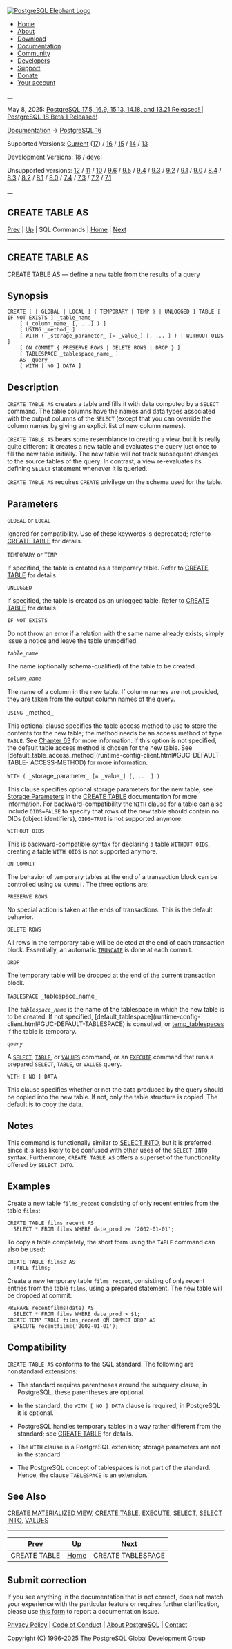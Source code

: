[ ![PostgreSQL Elephant Logo](/media/img/about/press/elephant.png) ](/)

  * [Home](/ "Home")
  * [About](/about/ "About")
  * [Download](/download/ "Download")
  * [Documentation](/docs/ "Documentation")
  * [Community](/community/ "Community")
  * [Developers](/developer/ "Developers")
  * [Support](/support/ "Support")
  * [Donate](/about/donate/ "Donate")
  * [Your account](/account/ "Your account")

__

May 8, 2025: [ PostgreSQL 17.5, 16.9, 15.13, 14.18, and 13.21 Released! ](/about/news/postgresql-175-169-1513-1418-and-1321-released-3072/) | [ PostgreSQL 18 Beta 1 Released! ](/about/news/postgresql-18-beta-1-released-3070/)

[Documentation](/docs/ "Documentation") -> [PostgreSQL
16](/docs/16/index.html)

Supported Versions: [Current](/docs/current/sql-createtableas.html "PostgreSQL
17 - CREATE TABLE AS") ([17](/docs/17/sql-createtableas.html "PostgreSQL 17 -
CREATE TABLE AS")) / [16](/docs/16/sql-createtableas.html "PostgreSQL 16 -
CREATE TABLE AS") / [15](/docs/15/sql-createtableas.html "PostgreSQL 15 -
CREATE TABLE AS") / [14](/docs/14/sql-createtableas.html "PostgreSQL 14 -
CREATE TABLE AS") / [13](/docs/13/sql-createtableas.html "PostgreSQL 13 -
CREATE TABLE AS")

Development Versions: [18](/docs/18/sql-createtableas.html "PostgreSQL 18 -
CREATE TABLE AS") / [devel](/docs/devel/sql-createtableas.html "PostgreSQL
devel - CREATE TABLE AS")

Unsupported versions: [12](/docs/12/sql-createtableas.html "PostgreSQL 12 -
CREATE TABLE AS") / [11](/docs/11/sql-createtableas.html "PostgreSQL 11 -
CREATE TABLE AS") / [10](/docs/10/sql-createtableas.html "PostgreSQL 10 -
CREATE TABLE AS") / [9.6](/docs/9.6/sql-createtableas.html "PostgreSQL 9.6 -
CREATE TABLE AS") / [9.5](/docs/9.5/sql-createtableas.html "PostgreSQL 9.5 -
CREATE TABLE AS") / [9.4](/docs/9.4/sql-createtableas.html "PostgreSQL 9.4 -
CREATE TABLE AS") / [9.3](/docs/9.3/sql-createtableas.html "PostgreSQL 9.3 -
CREATE TABLE AS") / [9.2](/docs/9.2/sql-createtableas.html "PostgreSQL 9.2 -
CREATE TABLE AS") / [9.1](/docs/9.1/sql-createtableas.html "PostgreSQL 9.1 -
CREATE TABLE AS") / [9.0](/docs/9.0/sql-createtableas.html "PostgreSQL 9.0 -
CREATE TABLE AS") / [8.4](/docs/8.4/sql-createtableas.html "PostgreSQL 8.4 -
CREATE TABLE AS") / [8.3](/docs/8.3/sql-createtableas.html "PostgreSQL 8.3 -
CREATE TABLE AS") / [8.2](/docs/8.2/sql-createtableas.html "PostgreSQL 8.2 -
CREATE TABLE AS") / [8.1](/docs/8.1/sql-createtableas.html "PostgreSQL 8.1 -
CREATE TABLE AS") / [8.0](/docs/8.0/sql-createtableas.html "PostgreSQL 8.0 -
CREATE TABLE AS") / [7.4](/docs/7.4/sql-createtableas.html "PostgreSQL 7.4 -
CREATE TABLE AS") / [7.3](/docs/7.3/sql-createtableas.html "PostgreSQL 7.3 -
CREATE TABLE AS") / [7.2](/docs/7.2/sql-createtableas.html "PostgreSQL 7.2 -
CREATE TABLE AS") / [7.1](/docs/7.1/sql-createtableas.html "PostgreSQL 7.1 -
CREATE TABLE AS")

__

CREATE TABLE AS  
---  
[Prev](sql-createtable.html "CREATE TABLE")  | [Up](sql-commands.html "SQL Commands") | SQL Commands | [Home](index.html "PostgreSQL 16.9 Documentation") |  [Next](sql-createtablespace.html "CREATE TABLESPACE")  
  
* * *

## CREATE TABLE AS

CREATE TABLE AS — define a new table from the results of a query

## Synopsis

    
    
    CREATE [ [ GLOBAL | LOCAL ] { TEMPORARY | TEMP } | UNLOGGED ] TABLE [ IF NOT EXISTS ] _table_name_
        [ (_column_name_ [, ...] ) ]
        [ USING _method_ ]
        [ WITH ( _storage_parameter_ [= _value_] [, ... ] ) | WITHOUT OIDS ]
        [ ON COMMIT { PRESERVE ROWS | DELETE ROWS | DROP } ]
        [ TABLESPACE _tablespace_name_ ]
        AS _query_
        [ WITH [ NO ] DATA ]
    

## Description

`CREATE TABLE AS` creates a table and fills it with data computed by a
`SELECT` command. The table columns have the names and data types associated
with the output columns of the `SELECT` (except that you can override the
column names by giving an explicit list of new column names).

`CREATE TABLE AS` bears some resemblance to creating a view, but it is really
quite different: it creates a new table and evaluates the query just once to
fill the new table initially. The new table will not track subsequent changes
to the source tables of the query. In contrast, a view re-evaluates its
defining `SELECT` statement whenever it is queried.

`CREATE TABLE AS` requires `CREATE` privilege on the schema used for the
table.

## Parameters

`GLOBAL` or `LOCAL`

    

Ignored for compatibility. Use of these keywords is deprecated; refer to
[CREATE TABLE](sql-createtable.html "CREATE TABLE") for details.

`TEMPORARY` or `TEMP`

    

If specified, the table is created as a temporary table. Refer to [CREATE
TABLE](sql-createtable.html "CREATE TABLE") for details.

`UNLOGGED`

    

If specified, the table is created as an unlogged table. Refer to [CREATE
TABLE](sql-createtable.html "CREATE TABLE") for details.

`IF NOT EXISTS`

    

Do not throw an error if a relation with the same name already exists; simply
issue a notice and leave the table unmodified.

_`table_name`_

    

The name (optionally schema-qualified) of the table to be created.

_`column_name`_

    

The name of a column in the new table. If column names are not provided, they
are taken from the output column names of the query.

`USING _`method`_`

    

This optional clause specifies the table access method to use to store the
contents for the new table; the method needs be an access method of type
`TABLE`. See [Chapter 63](tableam.html "Chapter 63. Table Access Method
Interface Definition") for more information. If this option is not specified,
the default table access method is chosen for the new table. See
[default_table_access_method](runtime-config-client.html#GUC-DEFAULT-TABLE-
ACCESS-METHOD) for more information.

`WITH ( _`storage_parameter`_ [= _`value`_] [, ... ] )`

    

This clause specifies optional storage parameters for the new table; see
[Storage Parameters](sql-createtable.html#SQL-CREATETABLE-STORAGE-PARAMETERS
"Storage Parameters") in the [CREATE TABLE](sql-createtable.html "CREATE
TABLE") documentation for more information. For backward-compatibility the
`WITH` clause for a table can also include `OIDS=FALSE` to specify that rows
of the new table should contain no OIDs (object identifiers), `OIDS=TRUE` is
not supported anymore.

`WITHOUT OIDS`

    

This is backward-compatible syntax for declaring a table `WITHOUT OIDS`,
creating a table `WITH OIDS` is not supported anymore.

`ON COMMIT`

    

The behavior of temporary tables at the end of a transaction block can be
controlled using `ON COMMIT`. The three options are:

`PRESERVE ROWS`

    

No special action is taken at the ends of transactions. This is the default
behavior.

`DELETE ROWS`

    

All rows in the temporary table will be deleted at the end of each transaction
block. Essentially, an automatic [`TRUNCATE`](sql-truncate.html "TRUNCATE") is
done at each commit.

`DROP`

    

The temporary table will be dropped at the end of the current transaction
block.

`TABLESPACE _`tablespace_name`_`

    

The _`tablespace_name`_ is the name of the tablespace in which the new table
is to be created. If not specified, [default_tablespace](runtime-config-
client.html#GUC-DEFAULT-TABLESPACE) is consulted, or
[temp_tablespaces](runtime-config-client.html#GUC-TEMP-TABLESPACES) if the
table is temporary.

_`query`_

    

A [`SELECT`](sql-select.html "SELECT"), [`TABLE`](sql-select.html#SQL-TABLE
"TABLE Command"), or [`VALUES`](sql-values.html "VALUES") command, or an
[`EXECUTE`](sql-execute.html "EXECUTE") command that runs a prepared `SELECT`,
`TABLE`, or `VALUES` query.

`WITH [ NO ] DATA`

    

This clause specifies whether or not the data produced by the query should be
copied into the new table. If not, only the table structure is copied. The
default is to copy the data.

## Notes

This command is functionally similar to [SELECT INTO](sql-selectinto.html
"SELECT INTO"), but it is preferred since it is less likely to be confused
with other uses of the `SELECT INTO` syntax. Furthermore, `CREATE TABLE AS`
offers a superset of the functionality offered by `SELECT INTO`.

## Examples

Create a new table `films_recent` consisting of only recent entries from the
table `films`:

    
    
    CREATE TABLE films_recent AS
      SELECT * FROM films WHERE date_prod >= '2002-01-01';
    

To copy a table completely, the short form using the `TABLE` command can also
be used:

    
    
    CREATE TABLE films2 AS
      TABLE films;
    

Create a new temporary table `films_recent`, consisting of only recent entries
from the table `films`, using a prepared statement. The new table will be
dropped at commit:

    
    
    PREPARE recentfilms(date) AS
      SELECT * FROM films WHERE date_prod > $1;
    CREATE TEMP TABLE films_recent ON COMMIT DROP AS
      EXECUTE recentfilms('2002-01-01');
    

## Compatibility

`CREATE TABLE AS` conforms to the SQL standard. The following are nonstandard
extensions:

  * The standard requires parentheses around the subquery clause; in PostgreSQL, these parentheses are optional.

  * In the standard, the `WITH [ NO ] DATA` clause is required; in PostgreSQL it is optional.

  * PostgreSQL handles temporary tables in a way rather different from the standard; see [CREATE TABLE](sql-createtable.html "CREATE TABLE") for details.

  * The `WITH` clause is a PostgreSQL extension; storage parameters are not in the standard.

  * The PostgreSQL concept of tablespaces is not part of the standard. Hence, the clause `TABLESPACE` is an extension.

## See Also

[CREATE MATERIALIZED VIEW](sql-creatematerializedview.html "CREATE
MATERIALIZED VIEW"), [CREATE TABLE](sql-createtable.html "CREATE TABLE"),
[EXECUTE](sql-execute.html "EXECUTE"), [SELECT](sql-select.html "SELECT"),
[SELECT INTO](sql-selectinto.html "SELECT INTO"), [VALUES](sql-values.html
"VALUES")

* * *

[Prev](sql-createtable.html "CREATE TABLE")  | [Up](sql-commands.html "SQL Commands") |  [Next](sql-createtablespace.html "CREATE TABLESPACE")  
---|---|---  
CREATE TABLE  | [Home](index.html "PostgreSQL 16.9 Documentation") |  CREATE TABLESPACE  
  
## Submit correction

If you see anything in the documentation that is not correct, does not match
your experience with the particular feature or requires further clarification,
please use [this form](/account/comments/new/16/sql-createtableas.html/) to
report a documentation issue.

[Privacy Policy](/about/privacypolicy) | [Code of Conduct](/about/policies/coc/) | [About PostgreSQL](/about/) | [Contact](/about/contact/)  

Copyright (C) 1996-2025 The PostgreSQL Global Development Group

